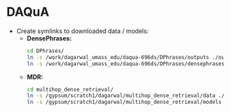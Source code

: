 # DAQuA

- Create symlinks to downloaded data / models:
  - **DensePhrases:**
    ```bash
    cd DPhrases/
    ln -s /work/dagarwal_umass_edu/daqua-696ds/DPhrases/outputs ./outputs
    ln -s /work/dagarwal_umass_edu/daqua-696ds/DPhrases/densephrases-data ./densephrases-data
    ```
  - **MDR:**
    ```bash
    cd multihop_dense_retrieval/
    ln -s /gypsum/scratch1/dagarwal/multihop_dense_retrieval/data ./data
    ln -s /gypsum/scratch1/dagarwal/multihop_dense_retrieval/models ./models
    ```
